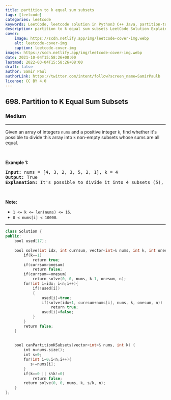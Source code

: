 ```yaml
---
title: partition to k equal sum subsets
tags: [leetcode]
categories: leetcode
keywords: LeetCode, leetcode solution in Python3 C++ Java, partition-to-k-equal-sum-subsets solution
description: partition to k equal sum subsets LeetCode Solution Explained
cover:
    image: https://scdn.netlify.app/img/leetcode-cover-img.webp
    alt: leetcode-cover-img
    caption: leetcode-cover-img
images: https://scdn.netlify.app/img/leetcode-cover-img.webp
date: 2021-10-04T15:58:26+08:00
lastmod: 2022-03-04T15:58:26+08:00
draft: false
author: Samir Paul
authorLink: https://twitter.com/intent/follow?screen_name=SamirPaulb
license: CC BY 4.0
---
```



<h2>698. Partition to K Equal Sum Subsets</h2><h3>Medium</h3><hr><div><p>Given an array of integers <code>nums</code> and a positive integer <code>k</code>, find whether it's possible to divide this array into <code>k</code> non-empty subsets whose sums are all equal.</p>

<p>&nbsp;</p>

<p><b>Example 1:</b></p>

<pre><b>Input:</b> nums = [4, 3, 2, 3, 5, 2, 1], k = 4
<b>Output:</b> True
<b>Explanation:</b> It's possible to divide it into 4 subsets (5), (1, 4), (2,3), (2,3) with equal sums.
</pre>

<p>&nbsp;</p>

<p><b>Note:</b></p>

<ul>
	<li><code>1 &lt;= k &lt;= len(nums) &lt;= 16</code>.</li>
	<li><code>0 &lt; nums[i] &lt; 10000</code>.</li>
</ul>
</div>

---




```cpp
class Solution {
public:
    bool used[17];
    
    bool solve(int idx, int currsum, vector<int>& nums, int k, int onesum, int n){
        if(k==1)
            return true;
        if(currsum>onesum)
            return false;
        if(currsum==onesum)
            return solve(0, 0, nums, k-1, onesum, n);
        for(int i=idx; i<n;i++){
            if(!used[i])
            {
                used[i]=true;
                if(solve(idx+1, currsum+nums[i], nums, k, onesum, n))
                    return true;
                used[i]=false;
            }
        }
        return false;
    }
    
    
    bool canPartitionKSubsets(vector<int>& nums, int k) {
        int n=nums.size();
        int s=0;
        for(int i=0;i<n;i++){
           s+=nums[i]; 
        }
        if(k==0 || s%k!=0)
            return false;
        return solve(0, 0, nums, k, s/k, n);
    }
};

```
